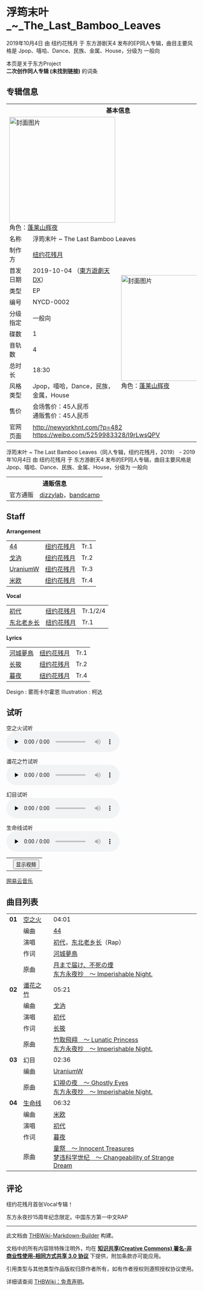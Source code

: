 # 浮筠末叶_~_The_Last_Bamboo_Leaves

<!-- source html: G:\repos\THBWiki-Markdown-Builder\THBWikiMarkdown\Temp\main\8\87\ns0%3A%E6%B5%AE%E7%AD%A0%E6%9C%AB%E5%8F%B6_%7E_The_Last_Bamboo_Leaves.html -->

2019年10月4日 由 纽约花残月 于 东方游剧天4 发布的EP同人专辑，曲目主要风格是 Jpop、嘻哈、Dance、民族、金属、House，分级为 一般向

本页是关于东方Project  
 **二次创作同人专辑 (未找到链接)** 的词条

## 专辑信息

<table><tbody><tr><th colspan="3">基本信息</th></tr><tr><td class="cover-artwork-mobile" colspan="2"><a href="./文件-浮筠末叶_~_The_Last_Bamboo_Leaves封面.jpg.md" class="image" title="封面图片"><img alt="封面图片" src="https://upload.thwiki.cc/thumb/b/b8/%E6%B5%AE%E7%AD%A0%E6%9C%AB%E5%8F%B6_~_The_Last_Bamboo_Leaves%E5%B0%81%E9%9D%A2.jpg/280px-%E6%B5%AE%E7%AD%A0%E6%9C%AB%E5%8F%B6_~_The_Last_Bamboo_Leaves%E5%B0%81%E9%9D%A2.jpg" decoding="async" loading="lazy" width="280" height="280" srcset="https://upload.thwiki.cc/thumb/b/b8/%E6%B5%AE%E7%AD%A0%E6%9C%AB%E5%8F%B6_~_The_Last_Bamboo_Leaves%E5%B0%81%E9%9D%A2.jpg/420px-%E6%B5%AE%E7%AD%A0%E6%9C%AB%E5%8F%B6_~_The_Last_Bamboo_Leaves%E5%B0%81%E9%9D%A2.jpg 1.5x, https://upload.thwiki.cc/thumb/b/b8/%E6%B5%AE%E7%AD%A0%E6%9C%AB%E5%8F%B6_~_The_Last_Bamboo_Leaves%E5%B0%81%E9%9D%A2.jpg/560px-%E6%B5%AE%E7%AD%A0%E6%9C%AB%E5%8F%B6_~_The_Last_Bamboo_Leaves%E5%B0%81%E9%9D%A2.jpg 2x" data-file-width="7016" data-file-height="7016"></a><div class="cover-char">角色：<a href="./蓬莱山辉夜.md" title="蓬莱山辉夜">蓬莱山辉夜</a></div></td>
</tr><tr><td class="label">名称</td><td colspan="2"> 浮筠末叶 ~ The Last Bamboo Leaves </td></tr><tr><td class="label">制作方</td><td><a href="./纽约花残月.md" title="纽约花残月">纽约花残月</a></td><td class="cover-artwork" rowspan="10" style="min-width:280px;"><a href="./文件-浮筠末叶_~_The_Last_Bamboo_Leaves封面.jpg.md" class="image" title="封面图片"><img alt="封面图片" src="https://upload.thwiki.cc/thumb/b/b8/%E6%B5%AE%E7%AD%A0%E6%9C%AB%E5%8F%B6_~_The_Last_Bamboo_Leaves%E5%B0%81%E9%9D%A2.jpg/280px-%E6%B5%AE%E7%AD%A0%E6%9C%AB%E5%8F%B6_~_The_Last_Bamboo_Leaves%E5%B0%81%E9%9D%A2.jpg" decoding="async" loading="lazy" width="280" height="280" srcset="https://upload.thwiki.cc/thumb/b/b8/%E6%B5%AE%E7%AD%A0%E6%9C%AB%E5%8F%B6_~_The_Last_Bamboo_Leaves%E5%B0%81%E9%9D%A2.jpg/420px-%E6%B5%AE%E7%AD%A0%E6%9C%AB%E5%8F%B6_~_The_Last_Bamboo_Leaves%E5%B0%81%E9%9D%A2.jpg 1.5x, https://upload.thwiki.cc/thumb/b/b8/%E6%B5%AE%E7%AD%A0%E6%9C%AB%E5%8F%B6_~_The_Last_Bamboo_Leaves%E5%B0%81%E9%9D%A2.jpg/560px-%E6%B5%AE%E7%AD%A0%E6%9C%AB%E5%8F%B6_~_The_Last_Bamboo_Leaves%E5%B0%81%E9%9D%A2.jpg 2x" data-file-width="7016" data-file-height="7016"></a><div class="cover-char">角色：<a href="./蓬莱山辉夜.md" title="蓬莱山辉夜">蓬莱山辉夜</a></div></td>
</tr><tr><td class="label">首发日期</td><td>2019-10-04&#160;（<a href="/展会作品列表?e=%E4%B8%9C%E6%96%B9%E6%B8%B8%E5%89%A7%E5%A4%A9%234">東方遊劇天DX</a>）</td></tr><tr><td class="label">类型</td><td>EP</td></tr><tr><td class="label">编号</td><td>NYCD-0002</td></tr><tr><td class="label">分级指定</td><td>一般向</td></tr><tr><td class="label">碟数</td><td>1</td></tr><tr><td class="label">音轨数</td><td>4</td></tr><tr><td class="label">总时长</td><td>18:30</td></tr><tr><td class="label">风格类型</td><td>Jpop，嘻哈，Dance，民族，金属，House</td></tr><tr><td class="label">售价</td><td>会场售价：45人民币<br>通贩售价：45人民币</td></tr>
<tr><td class="label">官网页面</td><td colspan="2"><a rel="nofollow" class="external free" href="http://newyorkhnt.com/?p=482">http://newyorkhnt.com/?p=482</a><br><a rel="nofollow" class="external free" href="https://weibo.com/5259983328/I9rLwsQPV">https://weibo.com/5259983328/I9rLwsQPV</a></td></tr></tbody></table>

浮筠末叶 ~ The Last Bamboo Leaves（同人专辑，纽约花残月，2019） - 2019年10月4日 由 纽约花残月 于 东方游剧天4 发布的EP同人专辑，曲目主要风格是 Jpop、嘻哈、Dance、民族、金属、House，分级为 一般向

<table><tbody><tr><th colspan="3">通贩信息</th></tr><tr><td class="label">官方通贩</td><td colspan="2"><a rel="nofollow" class="external text" href="https://www.dizzylab.net/d/NYCD0002">dizzylab</a>，<a rel="nofollow" class="external text" href="https://hntandhiru.bandcamp.com/album/the-last-bamboo-leaves">bandcamp</a></td></tr></tbody></table>



## Staff
  
 **Arrangement**   

<table><tbody><tr><td><a href="/index.php?title=44&amp;action=edit&amp;redlink=1" class="new" title="44（页面不存在）">44</a></td><td><a href="./纽约花残月.md" title="纽约花残月">纽约花残月</a></td><td>Tr.1</td></tr><tr><td><a href="/index.php?title=%E6%88%88%E6%B1%AD&amp;action=edit&amp;redlink=1" class="new" title="戈汭（页面不存在）">戈汭</a></td><td><a href="./纽约花残月.md" title="纽约花残月">纽约花残月</a></td><td>Tr.2</td></tr><tr><td><a href="/index.php?title=UraniumW&amp;action=edit&amp;redlink=1" class="new" title="UraniumW（页面不存在）">UraniumW</a></td><td><a href="./纽约花残月.md" title="纽约花残月">纽约花残月</a></td><td>Tr.3</td></tr><tr><td><a href="/index.php?title=%E7%B1%B3%E6%AC%A7&amp;action=edit&amp;redlink=1" class="new" title="米欧（页面不存在）">米欧</a></td><td><a href="./纽约花残月.md" title="纽约花残月">纽约花残月</a></td><td>Tr.4</td></tr></tbody></table>

  
 **Vocal**   

<table><tbody><tr><td><a href="/index.php?title=%E5%88%9D%E4%BB%A3&amp;action=edit&amp;redlink=1" class="new" title="初代（页面不存在）">初代</a></td><td><a href="./纽约花残月.md" title="纽约花残月">纽约花残月</a></td><td>Tr.1/2/4</td></tr><tr><td><a href="/index.php?title=%E4%B8%9C%E5%8C%97%E8%80%81%E4%B9%A1%E9%95%BF&amp;action=edit&amp;redlink=1" class="new" title="东北老乡长（页面不存在）">东北老乡长</a></td><td><a href="./纽约花残月.md" title="纽约花残月">纽约花残月</a></td><td>Tr.1</td></tr></tbody></table>

  
 **Lyrics**   

<table><tbody><tr><td><a href="/index.php?title=%E6%B2%B3%E5%9F%8E%E5%A4%A2%E9%B3%A5&amp;action=edit&amp;redlink=1" class="new" title="河城夢鳥（页面不存在）">河城夢鳥</a></td><td><a href="./纽约花残月.md" title="纽约花残月">纽约花残月</a></td><td>Tr.1</td></tr><tr><td><a href="/index.php?title=%E9%95%BF%E7%AD%B1&amp;action=edit&amp;redlink=1" class="new" title="长筱（页面不存在）">长筱</a></td><td><a href="./纽约花残月.md" title="纽约花残月">纽约花残月</a></td><td>Tr.2</td></tr><tr><td><a href="/index.php?title=%E6%9A%AE%E5%A4%9C&amp;action=edit&amp;redlink=1" class="new" title="暮夜（页面不存在）">暮夜</a></td><td><a href="./纽约花残月.md" title="纽约花残月">纽约花残月</a></td><td>Tr.4</td></tr></tbody></table>


Design
: 雾雨卡尔霍恩
Illustration
: 柯达


## 试听
  
空之火试听   
<audio src="http://www.newyorkhnt.com/wp-content/uploads/2019/11/%E7%A9%BA%E4%B9%8B%E7%81%AB%E8%AF%95%E5%90%AC.wav" loop="" controls="" preload="none"></audio>

谶花之竹试听   
<audio src="http://www.newyorkhnt.com/wp-content/uploads/2019/11/%E8%B0%B6%E8%8A%B1%E4%B9%8B%E7%AB%B9%E8%AF%95%E5%90%AC.wav" loop="" controls="" preload="none"></audio>

幻目试听   
<audio src="http://www.newyorkhnt.com/wp-content/uploads/2019/11/%E5%B9%BB%E7%9B%AE%E8%AF%95%E5%90%AC.wav" loop="" controls="" preload="none"></audio>

生命线试听   
<audio src="http://www.newyorkhnt.com/wp-content/uploads/2019/11/%E7%94%9F%E5%91%BD%E7%BA%BF%E8%AF%95%E5%90%AC.wav" loop="" controls="" preload="none"></audio>



  

<table>
<tr><th style="text-align: center;"><a class="bilibili-title external text" target="_blank" rel="nofollow" style="margin: 0 0.4em 0 0.2em;"></a><input type="button" class="bilibili-toggle" value="显示视频" style="float: right;"></th></tr>
<tr class="bilibili-video" style="display: none;"><td></td></tr>
</table>




  
[网易云音乐](https://music.163.com/#/radio?id=793985367)
  


## 曲目列表

<table><tbody><tr><td id="1" class="infoRD"><b>01</b></td><td id="空之火" colspan="2" class="title"><a href="./歌词-空之火.md" title="歌词:空之火">空之火</a><span class="thcsearchlinks"><a rel="nofollow" class="external text" href="https://cd.thwiki.cc?arrange=44&amp;vocal=初代，东北老乡长&amp;lyric=河城夢鳥&amp;ogmusic=月まで届け、不死の煙&amp;fromwiki=浮筠末叶_~_The_Last_Bamboo_Leaves"><span title="搜索相似同人曲"></span></a></span></td><td class="time">04:01</td></tr><tr><td class="left"></td><td class="label">编曲</td><td class="text" colspan="2"><a href="/index.php?title=44&amp;action=edit&amp;redlink=1" class="new" title="44（页面不存在）">44</a><span class="thcsearchlinks"><a rel="nofollow" class="external text" href="https://cd.thwiki.cc?arrange=，44&amp;fromwiki=浮筠末叶_~_The_Last_Bamboo_Leaves"><span></span></a></span></td></tr><tr><td class="left"></td><td class="label">演唱</td><td class="text" colspan="2"><a href="/index.php?title=%E5%88%9D%E4%BB%A3&amp;action=edit&amp;redlink=1" class="new" title="初代（页面不存在）">初代</a>，<a href="/index.php?title=%E4%B8%9C%E5%8C%97%E8%80%81%E4%B9%A1%E9%95%BF&amp;action=edit&amp;redlink=1" class="new" title="东北老乡长（页面不存在）">东北老乡长</a>（Rap）<span class="thcsearchlinks"><a rel="nofollow" class="external text" href="https://cd.thwiki.cc?vocal=初代，东北老乡长&amp;fromwiki=浮筠末叶_~_The_Last_Bamboo_Leaves"><span></span></a></span></td></tr><tr><td class="left"></td><td class="label">作词</td><td class="text" colspan="2"><a href="/index.php?title=%E6%B2%B3%E5%9F%8E%E5%A4%A2%E9%B3%A5&amp;action=edit&amp;redlink=1" class="new" title="河城夢鳥（页面不存在）">河城夢鳥</a><span class="thcsearchlinks"><a rel="nofollow" class="external text" href="https://cd.thwiki.cc?lyric=河城夢鳥&amp;fromwiki=浮筠末叶_~_The_Last_Bamboo_Leaves"><span></span></a></span></td></tr><tr><td class="left"></td><td class="label">原曲</td><td class="text" colspan="2"><span class="thcsearchlinks"><a rel="nofollow" class="external text" href="https://cd.thwiki.cc?ogmusic=月まで届け、不死の煙&amp;fromwiki=浮筠末叶_~_The_Last_Bamboo_Leaves"><span></span></a></span><div class="ogmusic"><a href="./月まで届け、不死の煙.md" class="mw-redirect" title="月まで届け、不死の煙">月まで届け、不死の煙</a></div><div class="source"><a href="./东方永夜抄_～_Imperishable_Night..md" class="mw-redirect" title="东方永夜抄 ～ Imperishable Night.">东方永夜抄　～ Imperishable Night.</a></div></td></tr>
<tr><td id="2" class="infoRD"><b>02</b></td><td id="谶花之竹" colspan="2" class="title"><a href="./歌词-谶花之竹.md" title="歌词:谶花之竹">谶花之竹</a><span class="thcsearchlinks"><a rel="nofollow" class="external text" href="https://cd.thwiki.cc?arrange=戈汭&amp;vocal=初代&amp;lyric=长筱&amp;ogmusic=竹取飛翔　～ Lunatic Princess&amp;fromwiki=浮筠末叶_~_The_Last_Bamboo_Leaves"><span title="搜索相似同人曲"></span></a></span></td><td class="time">05:21</td></tr><tr><td class="left"></td><td class="label">编曲</td><td class="text" colspan="2"><a href="/index.php?title=%E6%88%88%E6%B1%AD&amp;action=edit&amp;redlink=1" class="new" title="戈汭（页面不存在）">戈汭</a><span class="thcsearchlinks"><a rel="nofollow" class="external text" href="https://cd.thwiki.cc?arrange=，戈汭&amp;fromwiki=浮筠末叶_~_The_Last_Bamboo_Leaves"><span></span></a></span></td></tr><tr><td class="left"></td><td class="label">演唱</td><td class="text" colspan="2"><a href="/index.php?title=%E5%88%9D%E4%BB%A3&amp;action=edit&amp;redlink=1" class="new" title="初代（页面不存在）">初代</a><span class="thcsearchlinks"><a rel="nofollow" class="external text" href="https://cd.thwiki.cc?vocal=初代&amp;fromwiki=浮筠末叶_~_The_Last_Bamboo_Leaves"><span></span></a></span></td></tr><tr><td class="left"></td><td class="label">作词</td><td class="text" colspan="2"><a href="/index.php?title=%E9%95%BF%E7%AD%B1&amp;action=edit&amp;redlink=1" class="new" title="长筱（页面不存在）">长筱</a><span class="thcsearchlinks"><a rel="nofollow" class="external text" href="https://cd.thwiki.cc?lyric=长筱&amp;fromwiki=浮筠末叶_~_The_Last_Bamboo_Leaves"><span></span></a></span></td></tr><tr><td class="left"></td><td class="label">原曲</td><td class="text" colspan="2"><span class="thcsearchlinks"><a rel="nofollow" class="external text" href="https://cd.thwiki.cc?ogmusic=竹取飛翔　～ Lunatic Princess&amp;fromwiki=浮筠末叶_~_The_Last_Bamboo_Leaves"><span></span></a></span><div class="ogmusic"><a href="./竹取飛翔_～_Lunatic_Princess.md" class="mw-redirect" title="竹取飛翔 ～ Lunatic Princess">竹取飛翔　～ Lunatic Princess</a></div><div class="source"><a href="./东方永夜抄_～_Imperishable_Night..md" class="mw-redirect" title="东方永夜抄 ～ Imperishable Night.">东方永夜抄　～ Imperishable Night.</a></div></td></tr>
<tr><td id="3" class="infoYD"><b>03</b></td><td id="幻目" colspan="2" class="title">幻目<span class="thcsearchlinks"><a rel="nofollow" class="external text" href="https://cd.thwiki.cc?arrange=UraniumW&amp;ogmusic=幻視の夜　～ Ghostly Eyes&amp;fromwiki=浮筠末叶_~_The_Last_Bamboo_Leaves"><span title="搜索相似同人曲"></span></a></span></td><td class="time">02:36</td></tr><tr><td class="left"></td><td class="label">编曲</td><td class="text" colspan="2"><a href="/index.php?title=UraniumW&amp;action=edit&amp;redlink=1" class="new" title="UraniumW（页面不存在）">UraniumW</a><span class="thcsearchlinks"><a rel="nofollow" class="external text" href="https://cd.thwiki.cc?arrange=，UraniumW&amp;fromwiki=浮筠末叶_~_The_Last_Bamboo_Leaves"><span></span></a></span></td></tr><tr><td class="left"></td><td class="label">原曲</td><td class="text" colspan="2"><span class="thcsearchlinks"><a rel="nofollow" class="external text" href="https://cd.thwiki.cc?ogmusic=幻視の夜　～ Ghostly Eyes&amp;fromwiki=浮筠末叶_~_The_Last_Bamboo_Leaves"><span></span></a></span><div class="ogmusic"><a href="./幻視の夜_～_Ghostly_Eyes.md" class="mw-redirect" title="幻視の夜 ～ Ghostly Eyes">幻視の夜　～ Ghostly Eyes</a></div><div class="source"><a href="./东方永夜抄_～_Imperishable_Night..md" class="mw-redirect" title="东方永夜抄 ～ Imperishable Night.">东方永夜抄　～ Imperishable Night.</a></div></td></tr>
<tr><td id="4" class="infoRD"><b>04</b></td><td id="生命线" colspan="2" class="title"><a href="./歌词-生命线.md" title="歌词:生命线">生命线</a><span class="thcsearchlinks"><a rel="nofollow" class="external text" href="https://cd.thwiki.cc?arrange=米欧&amp;vocal=初代&amp;lyric=暮夜&amp;ogmusic=童祭　～ Innocent Treasures&amp;fromwiki=浮筠末叶_~_The_Last_Bamboo_Leaves"><span title="搜索相似同人曲"></span></a></span></td><td class="time">06:32</td></tr><tr><td class="left"></td><td class="label">编曲</td><td class="text" colspan="2"><a href="/index.php?title=%E7%B1%B3%E6%AC%A7&amp;action=edit&amp;redlink=1" class="new" title="米欧（页面不存在）">米欧</a><span class="thcsearchlinks"><a rel="nofollow" class="external text" href="https://cd.thwiki.cc?arrange=，米欧&amp;fromwiki=浮筠末叶_~_The_Last_Bamboo_Leaves"><span></span></a></span></td></tr><tr><td class="left"></td><td class="label">演唱</td><td class="text" colspan="2"><a href="/index.php?title=%E5%88%9D%E4%BB%A3&amp;action=edit&amp;redlink=1" class="new" title="初代（页面不存在）">初代</a><span class="thcsearchlinks"><a rel="nofollow" class="external text" href="https://cd.thwiki.cc?vocal=初代&amp;fromwiki=浮筠末叶_~_The_Last_Bamboo_Leaves"><span></span></a></span></td></tr><tr><td class="left"></td><td class="label">作词</td><td class="text" colspan="2"><a href="/index.php?title=%E6%9A%AE%E5%A4%9C&amp;action=edit&amp;redlink=1" class="new" title="暮夜（页面不存在）">暮夜</a><span class="thcsearchlinks"><a rel="nofollow" class="external text" href="https://cd.thwiki.cc?lyric=暮夜&amp;fromwiki=浮筠末叶_~_The_Last_Bamboo_Leaves"><span></span></a></span></td></tr><tr><td class="left"></td><td class="label">原曲</td><td class="text" colspan="2"><span class="thcsearchlinks"><a rel="nofollow" class="external text" href="https://cd.thwiki.cc?ogmusic=童祭　～ Innocent Treasures&amp;fromwiki=浮筠末叶_~_The_Last_Bamboo_Leaves"><span></span></a></span><div class="ogmusic"><a href="./童祭_～_Innocent_Treasures.md" title="童祭 ～ Innocent Treasures">童祭　～ Innocent Treasures</a></div><div class="source"><a href="./梦违科学世纪_～_Changeability_of_Strange_Dream.md" class="mw-redirect" title="梦违科学世纪 ～ Changeability of Strange Dream">梦违科学世纪　～ Changeability of Strange Dream</a></div></td></tr></tbody></table>



## 评论

  
纽约花残月首张Vocal专辑！  

东方永夜抄15周年纪念限定。中国东方第一中文RAP
  







---

此文档由 [THBWiki-Markdown-Builder](https://github.com/Delsin-Yu/THBWiki-Markdown-Builder) 构建。

文档中的所有内容除特殊注明外，均在 [**知识共享(Creative Commons) 署名-非商业性使用-相同方式共享 3.0 协议**](https://creativecommons.org/licenses/by-sa/3.0/deed.zh-hans) 下提供，附加条款亦可能应用。

引用类型与其他类型作品版权归原作者所有，如有作者授权则遵照授权协议使用。

详细请查阅 [THBWiki：免责声明](https://thbwiki.cc/THBWiki:%E5%85%8D%E8%B4%A3%E5%A3%B0%E6%98%8E)。

